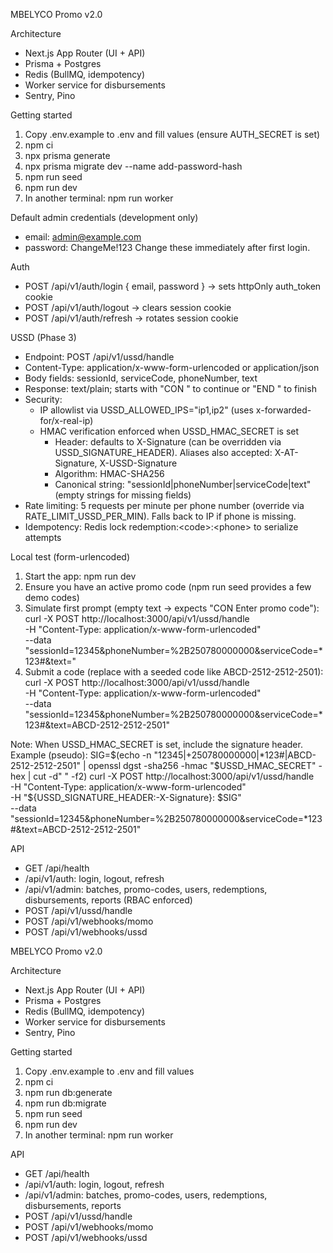 MBELYCO Promo v2.0

Architecture
- Next.js App Router (UI + API)
- Prisma + Postgres
- Redis (BullMQ, idempotency)
- Worker service for disbursements
- Sentry, Pino

Getting started
1. Copy .env.example to .env and fill values (ensure AUTH_SECRET is set)
2. npm ci
3. npx prisma generate
4. npx prisma migrate dev --name add-password-hash
5. npm run seed
6. npm run dev
7. In another terminal: npm run worker

Default admin credentials (development only)
- email: admin@example.com
- password: ChangeMe!123
Change these immediately after first login.

Auth
- POST /api/v1/auth/login { email, password } → sets httpOnly auth_token cookie
- POST /api/v1/auth/logout → clears session cookie
- POST /api/v1/auth/refresh → rotates session cookie

USSD (Phase 3)
- Endpoint: POST /api/v1/ussd/handle
- Content-Type: application/x-www-form-urlencoded or application/json
- Body fields: sessionId, serviceCode, phoneNumber, text
- Response: text/plain; starts with "CON " to continue or "END " to finish
- Security:
  - IP allowlist via USSD_ALLOWED_IPS="ip1,ip2" (uses x-forwarded-for/x-real-ip)
  - HMAC verification enforced when USSD_HMAC_SECRET is set
    - Header: defaults to X-Signature (can be overridden via USSD_SIGNATURE_HEADER). Aliases also accepted: X-AT-Signature, X-USSD-Signature
    - Algorithm: HMAC-SHA256
    - Canonical string: "sessionId|phoneNumber|serviceCode|text" (empty strings for missing fields)
- Rate limiting: 5 requests per minute per phone number (override via RATE_LIMIT_USSD_PER_MIN). Falls back to IP if phone is missing.
- Idempotency: Redis lock redemption:&lt;code&gt;:&lt;phone&gt; to serialize attempts

Local test (form-urlencoded)
1) Start the app: npm run dev
2) Ensure you have an active promo code (npm run seed provides a few demo codes)
3) Simulate first prompt (empty text → expects "CON Enter promo code"):
   curl -X POST http://localhost:3000/api/v1/ussd/handle \
     -H "Content-Type: application/x-www-form-urlencoded" \
     --data "sessionId=12345&phoneNumber=%2B250780000000&serviceCode=*123#&text="
4) Submit a code (replace with a seeded code like ABCD-2512-2512-2501):
   curl -X POST http://localhost:3000/api/v1/ussd/handle \
     -H "Content-Type: application/x-www-form-urlencoded" \
     --data "sessionId=12345&phoneNumber=%2B250780000000&serviceCode=*123#&text=ABCD-2512-2512-2501"

Note: When USSD_HMAC_SECRET is set, include the signature header. Example (pseudo):
  SIG=$(echo -n "12345|+250780000000|*123#|ABCD-2512-2512-2501" | openssl dgst -sha256 -hmac "$USSD_HMAC_SECRET" -hex | cut -d" " -f2)
  curl -X POST http://localhost:3000/api/v1/ussd/handle \
    -H "Content-Type: application/x-www-form-urlencoded" \
    -H "${USSD_SIGNATURE_HEADER:-X-Signature}: $SIG" \
    --data "sessionId=12345&phoneNumber=%2B250780000000&serviceCode=*123#&text=ABCD-2512-2512-2501"

API
- GET /api/health
- /api/v1/auth: login, logout, refresh
- /api/v1/admin: batches, promo-codes, users, redemptions, disbursements, reports (RBAC enforced)
- POST /api/v1/ussd/handle
- POST /api/v1/webhooks/momo
- POST /api/v1/webhooks/ussd


MBELYCO Promo v2.0

Architecture
- Next.js App Router (UI + API)
- Prisma + Postgres
- Redis (BullMQ, idempotency)
- Worker service for disbursements
- Sentry, Pino

Getting started
1. Copy .env.example to .env and fill values
2. npm ci
3. npm run db:generate
4. npm run db:migrate
5. npm run seed
6. npm run dev
7. In another terminal: npm run worker

API
- GET /api/health
- /api/v1/auth: login, logout, refresh
- /api/v1/admin: batches, promo-codes, users, redemptions, disbursements, reports
- POST /api/v1/ussd/handle
- POST /api/v1/webhooks/momo
- POST /api/v1/webhooks/ussd
